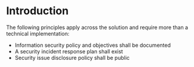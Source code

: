 # Introduction

The following principles apply across the solution and require more than a technical implementation:

* Information security policy and objectives shall be documented
* A security incident response plan shall exist
* Security issue disclosure policy shall be public
